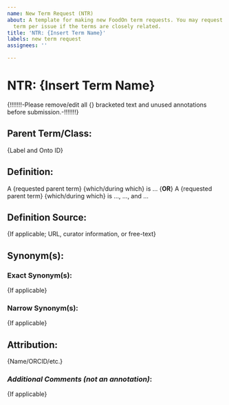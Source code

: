 ```yaml
---
name: New Term Request (NTR)
about: A template for making new FoodOn term requests. You may request more than one
  term per issue if the terms are closely related.
title: 'NTR: {Insert Term Name}'
labels: new term request
assignees: ''

---
```


# NTR: {Insert Term Name}
{!!!!!!!-Please remove/edit all {} bracketed text and unused annotations before submission.-!!!!!!!}
## Parent Term/Class:
{Label and Onto ID}
## Definition: 
A {requested parent term} {which/during which} is ...
{**OR**}
A {requested parent term} {which/during which} is ..., ..., and ...
## Definition Source:
{If applicable; URL, curator information, or free-text}
## Synonym(s):
### Exact Synonym(s):
{If applicable}
### Narrow Synonym(s):
{If applicable}
## Attribution:
{Name/ORCID/etc.}
### *Additional Comments (not an annotation)*:
{If applicable}
